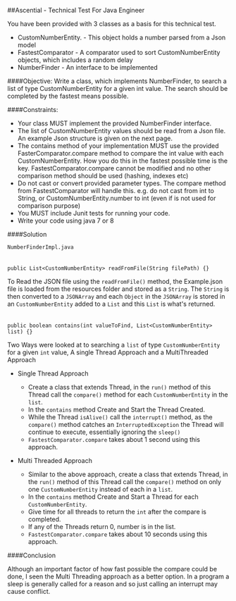 ##Ascential - Technical Test For Java Engineer

You have been provided with 3 classes as a basis for this technical test.
-	CustomNumberEntity.
        -	This object holds a number parsed from a Json model
-	FastestComparator
        -	A comparator used to sort CustomNumberEntity objects, which includes a random delay
-	NumberFinder
        -	An interface to be implemented

####Objective: 
Write a class, which implements NumberFinder, to search a list of type CustomNumberEntity for a given int value. The search should be completed by the fastest means possible.

####Constraints:
-	Your class MUST implement the provided NumberFinder interface.
-	The list of CustomNumberEntity values should be read from a Json file. An example Json structure is given on the next page.
-	The contains method of your implementation MUST use the provided FasterComparator.compare method to compare the int value with each CustomNumberEntity. How you do this in the fastest possible time is the key. FastestComparator.compare cannot be modified and no other comparison method should be used (hashing, indexes etc)
-	Do not cast or convert provided parameter types. The compare method from FastestComparator will handle this. e.g. do not cast from int to String, or CustomNumberEntity.number to int (even if is not used for comparison purpose)
-	You MUST include Junit tests for running your code.
-	Write your code using java 7 or 8

####Solution

`NumberFinderImpl.java`
<br /><br /><br />
`public List<CustomNumberEntity> readFromFile(String filePath) {}`

To Read the JSON file using the `readFromFile()` method, the Example.json file is loaded from the resources folder and stored as a `String`.
The `String` is then converted to a `JSONArray` and each `Object` in the `JSONArray` is stored in an `CustomNumberEntity` added to a `List` and this `List` is what's returned.
<br /><br /><br />
`public boolean contains(int valueToFind, List<CustomNumberEntity> list) {}`

Two Ways were looked at to searching a `list` of type `CustomNumberEntity` for a given `int` value, A single Thread Approach and a MultiThreaded Approach

- Single Thread Approach
    - Create a class that extends Thread, in the `run()` method of this Thread call the `compare()` method for each `CustomNumberEntity` in the `list`.
    - In the `contains` method Create and Start the Thread Created.
    - While the Thread `isAlive()` call the `interrupt()` method, as the `compare()` method catches an `InterruptedException` the Thread will continue to execute, essentially ignoring the `sleep()`
    - `FastestComparator.compare` takes about 1 second using this approach.
    
- Multi Threaded Approach
    - Similar to the above approach, create a class that extends Thread, in the `run()` method of this Thread call the `compare()` method on only one `CustomNumberEntity` instead of each in a `list`.
    - In the `contains` method Create and Start a Thread for each `CustomNumberEntity`.
    - Give time for all threads to return the `int` after the compare is completed.
    - If any of the Threads return 0, number is in the list.
    - `FastestComparator.compare` takes about 10 seconds using this approach.
    
####Conclusion

Although an important factor of how fast possible the compare could be done, I seen the Multi Threading approach as a better option.
In a program a sleep is generally called for a reason and so just calling an interrupt may cause conflict.
